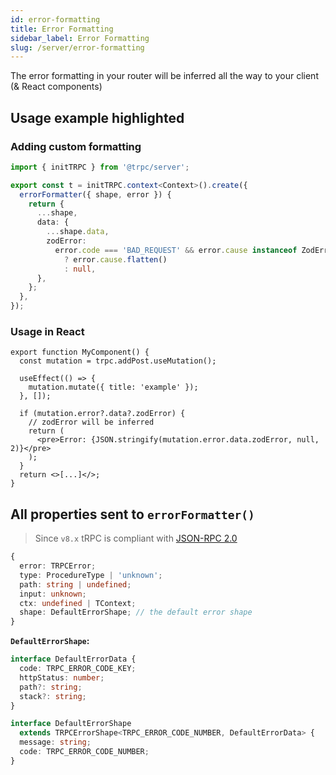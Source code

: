 ```yaml
---
id: error-formatting
title: Error Formatting
sidebar_label: Error Formatting
slug: /server/error-formatting
---
```


The error formatting in your router will be inferred all the way to your client (&&nbsp;React&nbsp;components)

## Usage example highlighted

### Adding custom formatting

```ts title='server.ts'
import { initTRPC } from '@trpc/server';

export const t = initTRPC.context<Context>().create({
  errorFormatter({ shape, error }) {
    return {
      ...shape,
      data: {
        ...shape.data,
        zodError:
          error.code === 'BAD_REQUEST' && error.cause instanceof ZodError
            ? error.cause.flatten()
            : null,
      },
    };
  },
});
```

### Usage in React

```tsx title='components/MyComponent.tsx'
export function MyComponent() {
  const mutation = trpc.addPost.useMutation();

  useEffect(() => {
    mutation.mutate({ title: 'example' });
  }, []);

  if (mutation.error?.data?.zodError) {
    // zodError will be inferred
    return (
      <pre>Error: {JSON.stringify(mutation.error.data.zodError, null, 2)}</pre>
    );
  }
  return <>[...]</>;
}
```

## All properties sent to `errorFormatter()`

> Since `v8.x` tRPC is compliant with [JSON-RPC 2.0](https://www.jsonrpc.org/specification)

```ts
{
  error: TRPCError;
  type: ProcedureType | 'unknown';
  path: string | undefined;
  input: unknown;
  ctx: undefined | TContext;
  shape: DefaultErrorShape; // the default error shape
}
```

**`DefaultErrorShape`:**

```ts
interface DefaultErrorData {
  code: TRPC_ERROR_CODE_KEY;
  httpStatus: number;
  path?: string;
  stack?: string;
}

interface DefaultErrorShape
  extends TRPCErrorShape<TRPC_ERROR_CODE_NUMBER, DefaultErrorData> {
  message: string;
  code: TRPC_ERROR_CODE_NUMBER;
}
```
